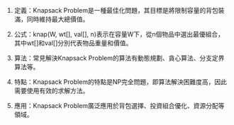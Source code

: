 

1. 定義：Knapsack Problem是一種最佳化問題，其目標是將限制容量的背包裝滿，同時維持最大總價值。

2. 公式：knap(W, wt[], val[], n)表示在容量W下，從n個物品中選出最優組合，其中wt[]和val[]分別代表物品重量和價值。

3. 算法：常見解決Knapsack Problem的算法有動態規劃、貪心算法、分支定界算法等。

4. 特點：Knapsack Problem的特點是NP完全問題，即算法解決困難度高，因此需要使用有效的求解方法。

5. 應用：Knapsack Problem廣泛應用於背包選擇、投資組合優化、資源分配等領域。
